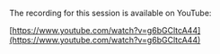 The recording for this session is available on YouTube:

[https://www.youtube.com/watch?v=g6bGCltcA44](https://www.youtube.com/watch?v=g6bGCltcA44)
